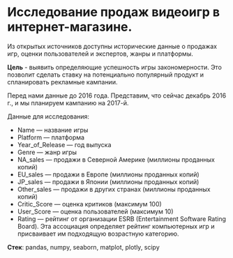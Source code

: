 # Исследование продаж видеоигр в интернет-магазине.

Из открытых источников доступны исторические данные о продажах игр, оценки пользователей и экспертов, жанры и платформы.

**Цель** - выявить определяющие успешность игры закономерности. Это позволит сделать ставку на потенциально популярный продукт и спланировать рекламные кампании.

Перед нами данные до 2016 года. Представим, что сейчас декабрь 2016 г., и мы планируем кампанию на 2017-й.

Данные для исследования:
* Name — название игры
* Platform — платформа
* Year_of_Release — год выпуска
* Genre — жанр игры
* NA_sales — продажи в Северной Америке (миллионы проданных копий)
* EU_sales — продажи в Европе (миллионы проданных копий)
* JP_sales — продажи в Японии (миллионы проданных копий)
* Other_sales — продажи в других странах (миллионы проданных копий)
* Critic_Score — оценка критиков (максимум 100)
* User_Score — оценка пользователей (максимум 10)
* Rating — рейтинг от организации ESRB (Entertainment Software Rating Board). Эта ассоциация определяет рейтинг компьютерных игр и присваивает им подходящую возрастную категорию.

**Cтек**: pandas, numpy, seaborn, matplot, plotly, scipy
